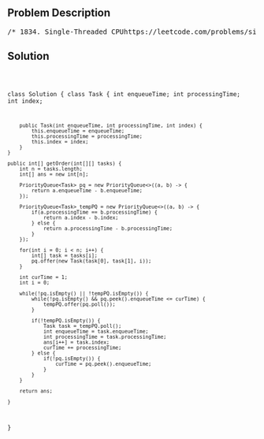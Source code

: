 <!--
<style>
  body { font-family: Arial, sans-serif; }
  .container { max-width: 700px; margin: 0 auto; padding: 10px; }
  .comment-block { background-color: #f9f9f9; padding: 10px; border-left: 5px solid #ccc; overflow-wrap: break-word; white-space: pre-wrap; }
  .code-block { background-color: #f4f4f4; padding: 10px; border: 1px solid #ddd; overflow-wrap: break-word; white-space: pre-wrap; }
</style>
-->

<div class='container'>
<h2>Problem Description</h2>
<div class='comment-block'>
<pre>
/* 1834. Single-Threaded CPUhttps://leetcode.com/problems/single-threaded-cpu/description/You are given n tasks labeled from 0 to n - 1 represented by a 2D integerarray tasks,where tasks[i] = [enqueueTimei, processingTimei] means that the ith taskwill beavailable to process at enqueueTimei and will take processingTimei tofinish processing.You have a single-threaded CPU that can process at most one task at a timeand willact in the following way:If the CPU is idle and there are no available tasks to process, the CPUremains idle.If the CPU is idle and there are available tasks, the CPU will choose theone withthe shortest processing time. If multiple tasks have the same shortestprocessing time,it will choose the task with the smallest index.Once a task is started, the CPU will process the entire task withoutstopping.The CPU can finish a task then start a new one instantly.Return the order in which the CPU will process the tasks.Example 1:Input: tasks = [[1,2],[2,4],[3,2],[4,1]]Output: [0,2,3,1]Explanation: The events go as follows:- At time = 1, task 0 is available to process. Available tasks = {0}.- Also at time = 1, the idle CPU starts processing task 0. Available tasks= {}.- At time = 2, task 1 is available to process. Available tasks = {1}.- At time = 3, task 2 is available to process. Available tasks = {1, 2}.- Also at time = 3, the CPU finishes task 0 and starts processing task 2 asit is the shortest. Available tasks = {1}.- At time = 4, task 3 is available to process. Available tasks = {1, 3}.- At time = 5, the CPU finishes task 2 and starts processing task 3 as itis the shortest. Available tasks = {1}.- At time = 6, the CPU finishes task 3 and starts processing task 1.Available tasks = {}.- At time = 10, the CPU finishes task 1 and becomes idle.Example 2:Input: tasks = [[7,10],[7,12],[7,5],[7,4],[7,2]]Output: [4,3,2,0,1]Explanation: The events go as follows:- At time = 7, all the tasks become available. Available tasks ={0,1,2,3,4}.- Also at time = 7, the idle CPU starts processing task 4. Available tasks= {0,1,2,3}.- At time = 9, the CPU finishes task 4 and starts processing task 3.Available tasks = {0,1,2}.- At time = 13, the CPU finishes task 3 and starts processing task 2.Available tasks = {0,1}.- At time = 18, the CPU finishes task 2 and starts processing task 0.Available tasks = {1}.- At time = 28, the CPU finishes task 0 and starts processing task 1.Available tasks = {}.- At time = 40, the CPU finishes task 1 and becomes idle.Constraints:tasks.length == n1 <= n <= 1051 <= enqueueTimei, processingTimei <= 109*/</pre>
</div>

<h2>Solution</h2>
<div class='code-block'>
<pre><code class='language-java'>

class Solution {
    class Task {
        int enqueueTime;
        int processingTime;
        int index;

        public Task(int enqueueTime, int processingTime, int index) {
            this.enqueueTime = enqueueTime;
            this.processingTime = processingTime;
            this.index = index;
        }
    }

    public int[] getOrder(int[][] tasks) {
        int n = tasks.length;
        int[] ans = new int[n];

        PriorityQueue<Task> pq = new PriorityQueue<>((a, b) -> {
            return a.enqueueTime - b.enqueueTime;
        });

        PriorityQueue<Task> tempPQ = new PriorityQueue<>((a, b) -> {
            if(a.processingTime == b.processingTime) {
                return a.index - b.index;
            } else {
                return a.processingTime - b.processingTime;
            }
        });

        for(int i = 0; i < n; i++) {
            int[] task = tasks[i];
            pq.offer(new Task(task[0], task[1], i));
        }

        int curTime = 1;
        int i = 0;

        while(!pq.isEmpty() || !tempPQ.isEmpty()) {
            while(!pq.isEmpty() && pq.peek().enqueueTime <= curTime) {
                tempPQ.offer(pq.poll());
            }

            if(!tempPQ.isEmpty()) {
                Task task = tempPQ.poll();
                int enqueueTime = task.enqueueTime;
                int processingTime = task.processingTime;
                ans[i++] = task.index;
                curTime += processingTime;
            } else {
                if(!pq.isEmpty()) {
                    curTime = pq.peek().enqueueTime;
                }
            }
        }

        return ans;
        
    }
}</code></pre>
</div>
</div>
